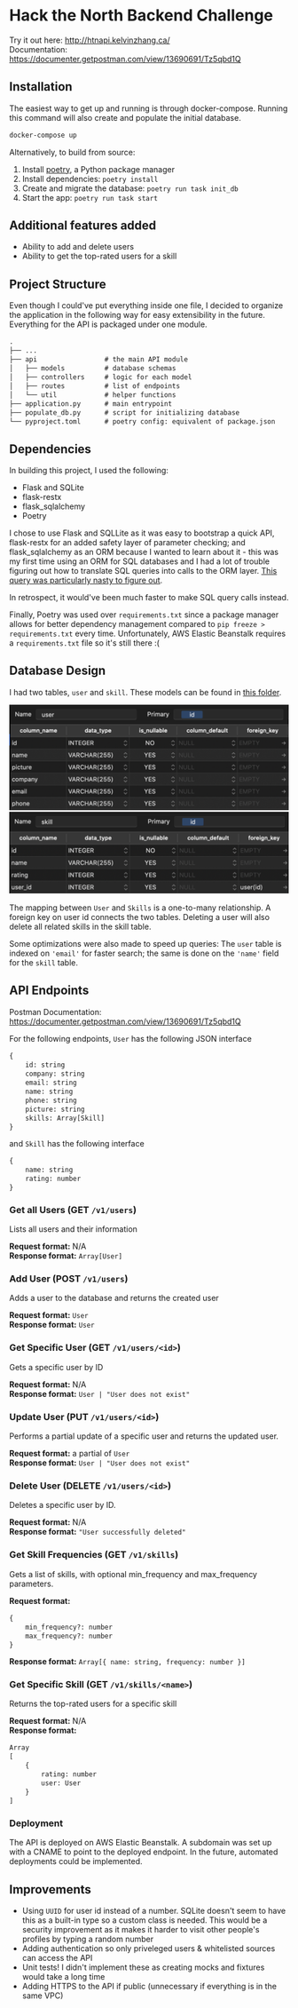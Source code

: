 # Hack the North Backend Challenge

Try it out here: http://htnapi.kelvinzhang.ca/  
Documentation: https://documenter.getpostman.com/view/13690691/Tz5qbd1Q

## Installation
The easiest way to get up and running is through docker-compose. Running this command will also create and populate the initial database.
```bash
docker-compose up
```

Alternatively, to build from source:

1. Install [poetry](https://python-poetry.org/docs/), a Python package manager
2. Install dependencies: `poetry install`
3. Create and migrate the database: `poetry run task init_db`
4. Start the app: `poetry run task start`

## Additional features added
- Ability to add and delete users
- Ability to get the top-rated users for a skill

## Project Structure
Even though I could've put everything inside one file, I decided to organize the application in the following way for easy extensibility in the future. Everything for the API is packaged under one module.
```
.
├── ...
├── api                 # the main API module
│   ├── models          # database schemas
│   ├── controllers     # logic for each model
│   ├── routes          # list of endpoints
│   └── util            # helper functions 
├── application.py      # main entrypoint
├── populate_db.py      # script for initializing database
└── pyproject.toml      # poetry config: equivalent of package.json
```

## Dependencies
In building this project, I used the following:
- Flask and SQLite
- flask-restx
- flask_sqlalchemy
- Poetry

I chose to use Flask and SQLLite as it was easy to bootstrap a quick API, flask-restx for an added safety layer of parameter checking; and flask_sqlalchemy as an ORM because I wanted to learn about it - this was my first time using an ORM for SQL databases and I had a lot of trouble figuring out how to translate SQL queries into calls to the ORM layer. [This query was particularly nasty to figure out](https://github.com/0kzh/HTNBackendChallenge/blob/e90610106eeab815b033b9ca47636de6ffcb7c82/api/controllers/skillsController.py#L21).

In retrospect, it would've been much faster to make SQL query calls instead.

Finally, Poetry was used over `requirements.txt` since a package manager allows for better dependency management compared to `pip freeze > requirements.txt` every time. Unfortunately, AWS Elastic Beanstalk requires a `requirements.txt` file so it's still there :(

## Database Design
I had two tables, `user` and `skill`. These models can be found in [this folder](https://github.com/0kzh/HTNBackendChallenge/tree/master/api/models).

![User Schema](./.images/user_table.png)
![Skill Schema](./.images/skill_table.png)

The mapping between `User` and `Skills` is a one-to-many relationship. A foreign key on user id connects the two tables. Deleting a user will also delete all related skills in the skill table.

Some optimizations were also made to speed up queries: The `user` table is indexed on `'email'` for faster search; the same is done on the `'name'` field for the `skill` table.

## API Endpoints
Postman Documentation: https://documenter.getpostman.com/view/13690691/Tz5qbd1Q

For the following endpoints, `User` has the following JSON interface
```
{
    id: string
    company: string
    email: string
    name: string
    phone: string
    picture: string
    skills: Array[Skill]
}
```

and `Skill` has the following interface
```
{
    name: string
    rating: number
}
```

### Get all Users (GET `/v1/users`)
Lists all users and their information

**Request format:** N/A  
**Response format:** `Array[User]`

### Add User (POST `/v1/users`)
Adds a user to the database and returns the created user

**Request format:** `User`  
**Response format:** `User`

### Get Specific User (GET `/v1/users/<id>`)
Gets a specific user by ID

**Request format:** N/A  
**Response format:** `User | "User does not exist"`

### Update User (PUT `/v1/users/<id>`)
Performs a partial update of a specific user and returns the updated user.

**Request format:** a partial of `User`  
**Response format:** `User | "User does not exist"` 

### Delete User (DELETE `/v1/users/<id>`)
Deletes a specific user by ID.

**Request format:** N/A  
**Response format:** `"User successfully deleted"` 

### Get Skill Frequencies (GET `/v1/skills`) 
Gets a list of skills, with optional min_frequency and max_frequency parameters.

**Request format:**
```
{
    min_frequency?: number
    max_frequency?: number
}
```
**Response format:** `Array[{ name: string, frequency: number }]` 

### Get Specific Skill (GET `/v1/skills/<name>`)
Returns the top-rated users for a specific skill

**Request format:** N/A  
**Response format:**
```
Array
[
    {
        rating: number
        user: User
    }
]
```

### Deployment
The API is deployed on AWS Elastic Beanstalk. A subdomain was set up with a CNAME to point to the deployed endpoint. In the future, automated deployments could be implemented.

## Improvements
* Using `UUID` for user id instead of a number. SQLite doesn't seem to have this as a built-in type so a custom class is needed. This would be a security improvement as it makes it harder to visit other people's profiles by typing a random number
* Adding authentication so only priveleged users & whitelisted sources can access the API
* Unit tests! I didn't implement these as creating mocks and fixtures would take a long time
* Adding HTTPS to the API if public (unnecessary if everything is in the same VPC)